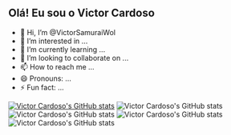 ## Olá! Eu sou o Victor Cardoso

- 👋 Hi, I’m @VictorSamuraiWol
- 👀 I’m interested in ...
- 🌱 I’m currently learning ...
- 💞️ I’m looking to collaborate on ...
- 📫 How to reach me ...
- 😄 Pronouns: ...
- ⚡ Fun fact: ...

[![Victor Cardoso's GitHub stats](https://github-readme-stats.vercel.app/api?username=VictorSamuraiWol)](https://github.com/anuraghazra/github-readme-stats)
![Victor Cardoso's GitHub stats](https://github-readme-stats.vercel.app/api?username=VictorSamuraiWol&hide=contribs,prs)
![Victor Cardoso's GitHub stats](https://github-readme-stats.vercel.app/api?username=VictorSamuraiWol&show=reviews,discussions_started,discussions_answered,prs_merged,prs_merged_percentage)
![Victor Cardoso's GitHub stats](https://github-readme-stats.vercel.app/api?username=VictorSamuraiWol&show_icons=true)
![Victor Cardoso's GitHub stats](https://github-readme-stats.vercel.app/api?username=VictorSamuraiWol&show_icons=true&theme=merko)

